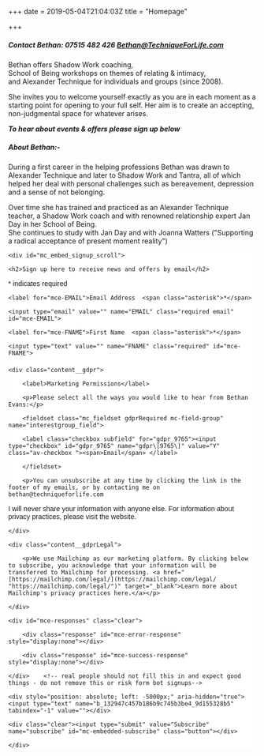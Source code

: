 +++
date = 2019-05-04T21:04:03Z
title = "Homepage"

+++
##### Contact Bethan: 07515 482 426 Bethan@TechniqueForLife.com

Bethan offers Shadow Work coaching,  
School of Being workshops on themes of relating & intimacy,  
and Alexander Technique for individuals and groups (since 2008).

She invites you to welcome yourself exactly as you are in each moment as a starting point for opening to your full self.  Her aim is to create an accepting, non-judgmental space for whatever arises.

**_To hear about events & offers please sign up below_**

##### About Bethan:-

During a first career in the helping professions Bethan was drawn to Alexander Technique and later to Shadow Work and Tantra, all of which helped her deal with personal challenges such as bereavement, depression and a sense of not belonging.  

Over time she has trained and practiced as an Alexander Technique teacher, a Shadow Work coach and with renowned relationship expert Jan Day in her School of Being.     
She continues to study with Jan Day and with Joanna Watters ("Supporting a radical acceptance of present moment reality")

<!-- Begin Mailchimp Signup Form -->

<link href="//cdn-images.mailchimp.com/embedcode/classic-10_7.css" rel="stylesheet" type="text/css">

<style type="text/css">

	#mc_embed_signup{background:#fff; clear:left; font:14px Helvetica,Arial,sans-serif; }

	/* Add your own Mailchimp form style overrides in your site stylesheet or in this style block.

	   We recommend moving this block and the preceding CSS link to the HEAD of your HTML file. */

</style>

<style type="text/css">

	#mc-embedded-subscribe-form input\[type=checkbox\]{display: inline; width: auto;margin-right: 10px;}

	#mergeRow-gdpr {margin-top: 20px;}

	#mergeRow-gdpr fieldset label {font-weight: normal;}

	#mc-embedded-subscribe-form .mc_fieldset{border:none;min-height: 0px;padding-bottom:0px;}

</style>

<div id="mc_embed_signup">

<form action="[https://TechniqueForLife.us1.list-manage.com/subscribe/post?u=132947c457b186b9c745b3be4&amp;id=9d155328b5](https://TechniqueForLife.us1.list-manage.com/subscribe/post?u=132947c457b186b9c745b3be4&amp;id=9d155328b5 "https://TechniqueForLife.us1.list-manage.com/subscribe/post?u=132947c457b186b9c745b3be4&amp;id=9d155328b5")" method="post" id="mc-embedded-subscribe-form" name="mc-embedded-subscribe-form" class="validate" target="_blank" novalidate>

    <div id="mc_embed_signup_scroll">

	<h2>Sign up here to receive news and offers by email</h2>

<div class="indicates-required"><span class="asterisk">*</span> indicates required</div>

<div class="mc-field-group">

	<label for="mce-EMAIL">Email Address  <span class="asterisk">*</span>

</label>

	<input type="email" value="" name="EMAIL" class="required email" id="mce-EMAIL">

</div>

<div class="mc-field-group">

	<label for="mce-FNAME">First Name  <span class="asterisk">*</span>

</label>

	<input type="text" value="" name="FNAME" class="required" id="mce-FNAME">

</div>

<div id="mergeRow-gdpr" class="mergeRow gdpr-mergeRow content__gdprBlock mc-field-group">

    <div class="content__gdpr">

        <label>Marketing Permissions</label>

        <p>Please select all the ways you would like to hear from Bethan Evans:</p>

        <fieldset class="mc_fieldset gdprRequired mc-field-group" name="interestgroup_field">

		<label class="checkbox subfield" for="gdpr_9765"><input type="checkbox" id="gdpr_9765" name="gdpr\[9765\]" value="Y" class="av-checkbox "><span>Email</span> </label>

        </fieldset>

        <p>You can unsubscribe at any time by clicking the link in the footer of my emails, or by contacting me on bethan@techniqueforlife.com

I will never share your information with anyone else. For information about privacy practices, please visit the website.</p>

    </div>

    <div class="content__gdprLegal">

        <p>We use Mailchimp as our marketing platform. By clicking below to subscribe, you acknowledge that your information will be transferred to Mailchimp for processing. <a href="[https://mailchimp.com/legal/](https://mailchimp.com/legal/ "https://mailchimp.com/legal/")" target="_blank">Learn more about Mailchimp's privacy practices here.</a></p>

    </div>

</div>

	<div id="mce-responses" class="clear">

		<div class="response" id="mce-error-response" style="display:none"></div>

		<div class="response" id="mce-success-response" style="display:none"></div>

	</div>    <!-- real people should not fill this in and expect good things - do not remove this or risk form bot signups-->

    <div style="position: absolute; left: -5000px;" aria-hidden="true"><input type="text" name="b_132947c457b186b9c745b3be4_9d155328b5" tabindex="-1" value=""></div>

    <div class="clear"><input type="submit" value="Subscribe" name="subscribe" id="mc-embedded-subscribe" class="button"></div>

    </div>

</form>

</div>

<!--End mc_embed_signup-->